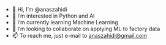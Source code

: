 - 👋 Hi, I’m @anaszahidi
- 👀 I’m interested in Python and AI
- 🌱 I’m currently learning Machine Learning
- 💞️ I’m looking to collaborate on applying ML to factory data
- 📫 To reach me, just e-mail to anaszahidi@gmail.com

<!---
anaszahidi/anaszahidi is a ✨ special ✨ repository because its `README.md` (this file) appears on your GitHub profile.
You can click the Preview link to take a look at your changes.
--->
